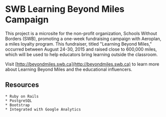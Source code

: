 # SWB Learning Beyond Miles Campaign

This project is a microsite for the non-profit organization, Schools Without Borders (SWB), promoting a one-week fundraising campaign with Aeroplan, a miles loyalty program. This fundraiser, titled "Learning Beyond Miles," occurred between August 24-30, 2015 and raised close to 600,000 miles, which will be used to help educators bring learning outside the classroom.

Visit [http://beyondmiles.swb.ca](http://beyondmiles.swb.ca) to learn more about Learning Beyond Miles and the educational influencers.

## Resources
```
* Ruby on Rails
* PostgreSQL
* Bootstrap
* Integrated with Google Analytics
```
